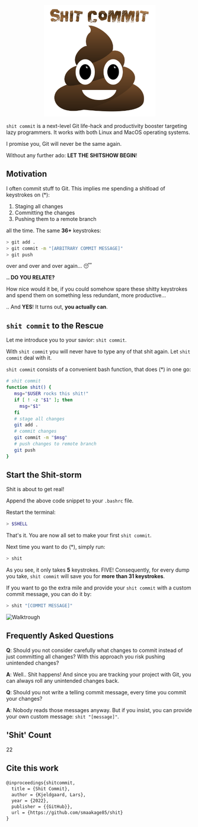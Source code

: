 <p align="center">
<img src="logo.png" alt="Shit Commit" width="300"/>
</p>

`shit commit` is a next-level Git life-hack and productivity booster targeting lazy programmers. It works with both Linux and MacOS operating systems.

I promise you, Git will never be the same again.

Without any further ado: **LET THE SHITSHOW BEGIN**! 

## Motivation

I often commit stuff to Git. This implies me spending a shitload of keystrokes on (*): 

1. Staging all changes
2. Committing the changes
3. Pushing them to a remote branch

all the time. The same **36+** keystrokes:

```bash
> git add . 
> git commit -m "[ARBITRARY COMMIT MESSAGE]"
> git push
```

over and over and over again... 😴

**.. DO YOU RELATE?**

How nice would it be, if you could somehow spare these shitty keystrokes and spend them on something less redundant, more productive...

.. And **YES**! It turns out, **you actually can**.

## `shit commit` to the Rescue

Let me introduce you to your savior: `shit commit`. 

With `shit commit` you will never have to type any of that shit again. Let `shit commit` deal with it.

`shit commit` consists of a convenient bash function, that does (*) in one go: 

```bash
# shit commit
function shit() {
   msg="$USER rocks this shit!"
   if [ ! -z "$1" ]; then
     msg="$1"
   fi
   # stage all changes
   git add .
   # commit changes
   git commit -m "$msg"
   # push changes to remote branch
   git push
}
```

## Start the Shit-storm

Shit is about to get real!

Append the above code snippet to your `.bashrc` file.

Restart the terminal:

```bash
> $SHELL
```

That's it. You are now all set to make your first `shit commit`.

Next time you want to do (*), simply run:

```bash
> shit
```

As you see, it only takes **5** keystrokes. FIVE! Consequently, for every dump you take, `shit commit` will save you for **more than 31 keystrokes**.

If you want to go the extra mile and provide your `shit commit` with a custom commit message, you can do it by:

```bash
> shit "[COMMIT MESSAGE]"
```

![Walktrough](shit.gif)

## Frequently Asked Questions

**Q**: Should you not consider carefully what changes to commit instead of just committing all changes? With this approach you risk pushing unintended changes?

**A**: Well.. Shit happens! And since you are tracking your project with Git, you can always roll any unintended changes back.

**Q**: Should you not write a telling commit message, every time you commit your changes?

**A**: Nobody reads those messages anyway. But if you insist, you can provide your own custom message: `shit "[message]"`. 

## 'Shit' Count
22

## Cite this work

```
@inproceedings{shitcommit,
  title = {Shit Commit},
  author = {Kjeldgaard, Lars},
  year = {2022},
  publisher = {{GitHub}},
  url = {https://github.com/smaakage85/shit}
}
```